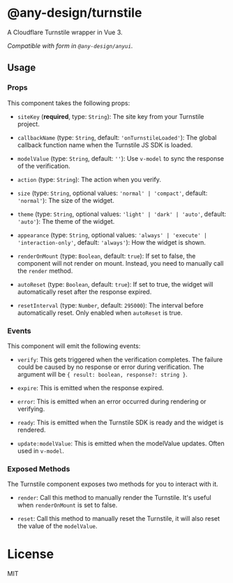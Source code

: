 # @any-design/turnstile

A Cloudflare Turnstile wrapper in Vue 3.

_Compatible with form in `@any-design/anyui`._

## Usage

### Props

This component takes the following props:

- `siteKey` (**required**, type: `String`): The site key from your Turnstile project.

- `callbackName` (type: `String`, default: `'onTurnstileLoaded'`): The global callback function name when the Turnstile JS SDK is loaded.

- `modelValue` (type: `String`, default: `''`): Use `v-model` to sync the response of the verification.

- `action` (type: `String`): The action when you verify.

- `size` (type: `String`, optional values: `'normal' | 'compact'`, default: `'normal'`): The size of the widget.

- `theme` (type: `String`, optional values: `'light' | 'dark' | 'auto'`, default: `'auto'`): The theme of the widget.

- `appearance` (type: `String`, optional values: `'always' | 'execute' | 'interaction-only'`, default: `'always'`): How the widget is shown.

- `renderOnMount` (type: `Boolean`, default: `true`): If set to false, the component will not render on mount. Instead, you need to manually call the `render` method.

- `autoReset` (type: `Boolean`, default: `true`): If set to true, the widget will automatically reset after the response expired.

- `resetInterval` (type: `Number`, default: `295000`): The interval before automatically reset. Only enabled when `autoReset` is true.

### Events

This component will emit the following events:

- `verify`: This gets triggered when the verification completes. The failure could be caused by no response or error during verification. The argument will be `{ result: boolean, response?: string }`.

- `expire`: This is emitted when the response expired.

- `error`: This is emitted when an error occurred during rendering or verifying.

- `ready`: This is emitted when the Turnstile SDK is ready and the widget is rendered.

- `update:modelValue`: This is emitted when the modelValue updates. Often used in `v-model`.

### Exposed Methods

The Turnstile component exposes two methods for you to interact with it.

- `render`: Call this method to manually render the Turnstile. It's useful when `renderOnMount` is set to false.

- `reset`: Call this method to manually reset the Turnstile, it will also reset the value of the `modelValue`.

# License

MIT
